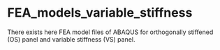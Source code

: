 # FEA_models_variable_stiffness
There exists here FEA model files of ABAQUS for orthogonally stiffened (OS) panel and variable stiffness (VS) panel.
